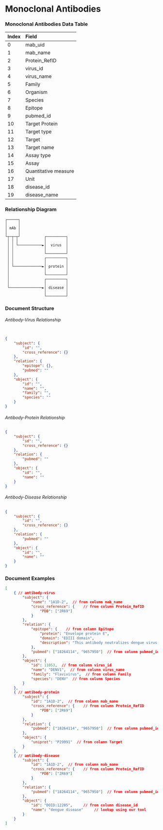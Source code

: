 # Monoclonal Antibodies 


### Monoclonal Antibodies Data Table


| Index  | Field                |
| :----- | :------------------- |
| 0      | mab_uid              |
| 1      | mab_name             |
| 2      | Protein_RefID        |
| 3      | virus_id             |
| 4      | virus_name           |
| 5      | Family               |
| 6      | Organism             |
| 7      | Species              |
| 8      | Epitope              |
| 9      | pubmed_id            |
| 10     | Target Protein       |
| 11     | Target type          |
| 12     | Target               |
| 13     | Target name          |
| 14     | Assay type           |
| 15     | Assay                |
| 16     | Quantitative measure |
| 17     | Unit                 |
| 18     | disease_id           |
| 19     | disease_name         |


### Relationship Diagram

```
┌─────┐
│     │
│ mAb │
│     │
└┬─┬─┬┘           ┌─────────┐
 │ │ │            │         │
 │ │ └───────────►│  virus  │
 │ │              │         │
 │ │              └─────────┘
 │ │              ┌─────────┐
 │ │              │         │
 │ └─────────────►│ protein │
 │                │         │
 │                └─────────┘
 │                ┌─────────┐
 │                │         │
 └───────────────►│ disease │
                  │         │
                  └─────────┘
```
 

### Document Structure


###### Antibody-Virus Relationship
```JSON

{
    "subject": {
        "id": "",
        "cross_reference": {}
    },
    "relation": {
        "epitope": {},
        "pubmed": ""
    },
    "object": {
        "id": "",
        "name": "",
        "family": "",
        "species": ""
    }
}
```

###### Antibody-Protein Relationship

```JSON
{
    "subject": {
        "id": "",
        "cross_reference": {}
    },
    "relation": {
        "pubmed": ""
    },
    "object": {
        "id": "",
        "name": ""
    }
}
```

###### Antibody-Disease Relationship
```JSON
{
    "subject": {
        "id": "",
        "cross_reference": {}
    },
    "relation": {
        "pubmed": ""
    },
    "object": {
        "id": "",
        "name": ""
    }
}
```


### Document Examples

```JSON
[
    { // antibody-virus
        "subject": {
            "name": "1A1D-2",  // from column mab_name
            "cross_reference": {    // from column Protein_RefID
                "PDB": ["2R69"]
            }
        },
        "relation": {
            "epitope": {    // from column Epitope
                "protein": "Envelope protein E",
                "domain": "EDIII domain",
                "description": "This antibody neutralizes dengue virus serotypes 1, 2 and 3."
            },
            "pubmed": ["18264114", "9657950"]  // from column pubmed_id
        },
        "object": {
            "id": 11053,  // from column virus_id
            "name": "DENV1",  // from column virus_name
            "family": "Flavivirus",  // from column Family
            "species": "DENV"  // from column Species
        }
    },
    { // antibody-protein
        "subject": {
            "id": "1A1D-2",  // from column mab_name
            "cross_reference": {    // from column Protein_RefID
                "PDB": ["2R69"]
            }
        },
        "relation": {
            "pubmed": ["18264114", "9657950"]  // from column pubmed_id
        },
        "object": {
            "uniprot": "P29991"  // from column Target
        }
    },
    { // antibody-disease
        "subject": {
            "id": "1A1D-2",  // from column mab_name
            "cross_reference": {    // from column Protein_RefID
                "PDB": ["2R69"]
            }
        },
        "relation": {
            "pubmed": ["18264114", "9657950"]  // from column pubmed_id
        },
        "object": {
            "id": "DOID:12205",     // from column disease_id
            "name": "dengue disease"     // lookup using our tool
        }
    }
]
```
